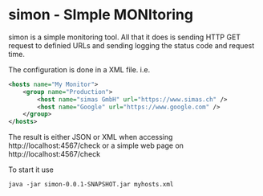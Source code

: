 # simon - SImple MONItoring

simon is a simple monitoring tool.
All that it does is sending HTTP GET request to definied URLs and sending logging the status code and request time.

The configuration is done in a XML file. i.e.

``` xml
<hosts name="My Monitor">
    <group name="Production">
        <host name="simas GmbH" url="https://www.simas.ch" />
        <host name="Google" url="https://www.google.com" />
    </group>
</hosts>
```

The result is either JSON or XML when accessing http://localhost:4567/check or a simple web page on http://localhost:4567/check

To start it use

```
java -jar simon-0.0.1-SNAPSHOT.jar myhosts.xml
```
